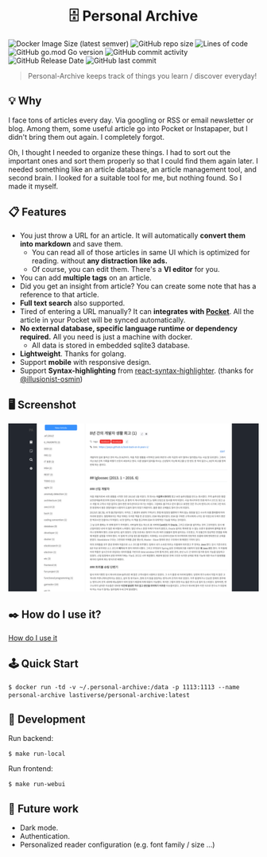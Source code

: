 <h1 align="center">🗄 Personal Archive</h1>

![Docker Image Size (latest semver)](https://img.shields.io/docker/image-size/lastiverse/personal-archive)
![GitHub repo size](https://img.shields.io/github/repo-size/Jaeyo/personal-archive)
![Lines of code](https://img.shields.io/tokei/lines/github/Jaeyo/personal-archive)
![GitHub go.mod Go version](https://img.shields.io/github/go-mod/go-version/Jaeyo/personal-archive)
![GitHub commit activity](https://img.shields.io/github/commit-activity/m/jaeyo/personal-archive)
![GitHub Release Date](https://img.shields.io/github/release-date/jaeyo/personal-archive)
![GitHub last commit](https://img.shields.io/github/last-commit/jaeyo/personal-archive)

> Personal-Archive keeps track of things you learn / discover everyday!

## 💡 Why

I face tons of articles every day. Via googling or RSS or email newsletter or blog. Among them, some useful article go into Pocket or Instapaper, but I didn't bring them out again. I completely forgot.

Oh, I thought I needed to organize these things. I had to sort out the important ones and sort them properly so that I could find them again later. I needed something like an article database, an article management tool, and second brain. I looked for a suitable tool for me, but nothing found. So I made it myself.

## 📋 Features

- You just throw a URL for an article. It will automatically **convert them into markdown** and save them.
  - You can read all of those articles in same UI which is optimized for reading. without **any distraction like ads.**
  - Of course, you can edit them. There's a **VI editor** for you.
- You can add **multiple tags** on an article.
- Did you get an insight from article? You can create some note that has a reference to that article.
- **Full text search** also supported.
- Tired of entering a URL manually? It can **integrates with [Pocket](https://getpocket.com/)**. All the article in your Pocket will be synced automatically.
- **No external database, specific language runtime or dependency required.** All you need is just a machine with docker.
  - All data is stored in embedded sqlite3 database. 
- **Lightweight**. Thanks for golang.
- Support **mobile** with responsive design.
- Support **Syntax-highlighting** from [react-syntax-highlighter](https://github.com/react-syntax-highlighter/react-syntax-highlighter). (thanks for [@illusionist-osmin](https://github.com/illusionist-osmin))

## 🖥 Screenshot

![screenshot](/docs/screenshot-01.png)

## ✒️ How do I use it?
[How do I use it](/docs/how-do-i-use-it.md)

## 🕹 Quick Start

```
$ docker run -td -v ~/.personal-archive:/data -p 1113:1113 --name personal-archive lastiverse/personal-archive:latest
```

## 🔨 Development

Run backend:
```
$ make run-local
```

Run frontend:
```
$ make run-webui
```

## 🔭 Future work
- Dark mode.
- Authentication.
- Personalized reader configuration (e.g. font family / size ...)
